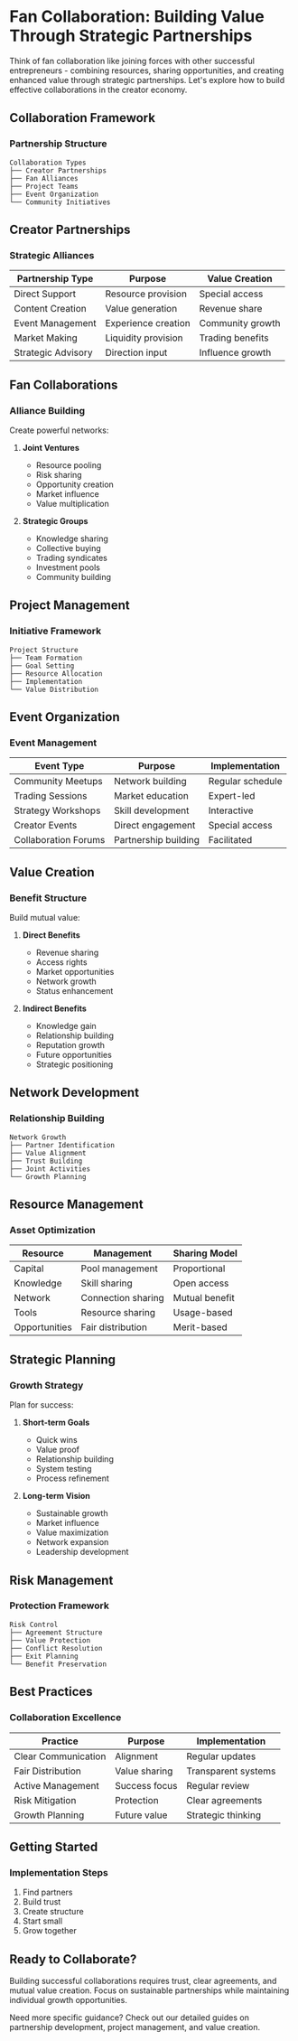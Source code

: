 # Fan Collaboration: Building Value Through Strategic Partnerships

Think of fan collaboration like joining forces with other successful entrepreneurs - combining resources, sharing opportunities, and creating enhanced value through strategic partnerships. Let's explore how to build effective collaborations in the creator economy.

## Collaboration Framework

### Partnership Structure
```
Collaboration Types
├── Creator Partnerships
├── Fan Alliances
├── Project Teams
├── Event Organization
└── Community Initiatives
```

## Creator Partnerships

### Strategic Alliances
| Partnership Type | Purpose | Value Creation |
|-----------------|----------|----------------|
| Direct Support | Resource provision | Special access |
| Content Creation | Value generation | Revenue share |
| Event Management | Experience creation | Community growth |
| Market Making | Liquidity provision | Trading benefits |
| Strategic Advisory | Direction input | Influence growth |

## Fan Collaborations

### Alliance Building
Create powerful networks:
1. **Joint Ventures**
   - Resource pooling
   - Risk sharing
   - Opportunity creation
   - Market influence
   - Value multiplication

2. **Strategic Groups**
   - Knowledge sharing
   - Collective buying
   - Trading syndicates
   - Investment pools
   - Community building

## Project Management

### Initiative Framework
```
Project Structure
├── Team Formation
├── Goal Setting
├── Resource Allocation
├── Implementation
└── Value Distribution
```

## Event Organization

### Event Management
| Event Type | Purpose | Implementation |
|------------|----------|----------------|
| Community Meetups | Network building | Regular schedule |
| Trading Sessions | Market education | Expert-led |
| Strategy Workshops | Skill development | Interactive |
| Creator Events | Direct engagement | Special access |
| Collaboration Forums | Partnership building | Facilitated |

## Value Creation

### Benefit Structure
Build mutual value:
1. **Direct Benefits**
   - Revenue sharing
   - Access rights
   - Market opportunities
   - Network growth
   - Status enhancement

2. **Indirect Benefits**
   - Knowledge gain
   - Relationship building
   - Reputation growth
   - Future opportunities
   - Strategic positioning

## Network Development

### Relationship Building
```
Network Growth
├── Partner Identification
├── Value Alignment
├── Trust Building
├── Joint Activities
└── Growth Planning
```

## Resource Management

### Asset Optimization
| Resource | Management | Sharing Model |
|----------|------------|---------------|
| Capital | Pool management | Proportional |
| Knowledge | Skill sharing | Open access |
| Network | Connection sharing | Mutual benefit |
| Tools | Resource sharing | Usage-based |
| Opportunities | Fair distribution | Merit-based |

## Strategic Planning

### Growth Strategy
Plan for success:
1. **Short-term Goals**
   - Quick wins
   - Value proof
   - Relationship building
   - System testing
   - Process refinement

2. **Long-term Vision**
   - Sustainable growth
   - Market influence
   - Value maximization
   - Network expansion
   - Leadership development

## Risk Management

### Protection Framework
```
Risk Control
├── Agreement Structure
├── Value Protection
├── Conflict Resolution
├── Exit Planning
└── Benefit Preservation
```

## Best Practices

### Collaboration Excellence
| Practice | Purpose | Implementation |
|----------|----------|----------------|
| Clear Communication | Alignment | Regular updates |
| Fair Distribution | Value sharing | Transparent systems |
| Active Management | Success focus | Regular review |
| Risk Mitigation | Protection | Clear agreements |
| Growth Planning | Future value | Strategic thinking |

## Getting Started

### Implementation Steps
1. Find partners
2. Build trust
3. Create structure
4. Start small
5. Grow together

## Ready to Collaborate?

Building successful collaborations requires trust, clear agreements, and mutual value creation. Focus on sustainable partnerships while maintaining individual growth opportunities.

Need more specific guidance? Check out our detailed guides on partnership development, project management, and value creation. 
